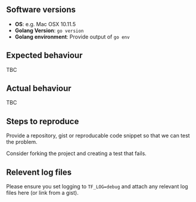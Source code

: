 ## Software versions

* **OS**: e.g. Mac OSX 10.11.5
* **Golang Version**: `go version`
* **Golang environment**: Provide output of `go env`

## Expected behaviour

TBC

## Actual behaviour

TBC

## Steps to reproduce

Provide a repository, gist or reproducable code snippet so that we can test the problem.

Consider forking the project and creating a test that fails.

## Relevent log files

Please ensure you set logging to `TF_LOG=debug` and attach any relevant log files here (or link from a gist).